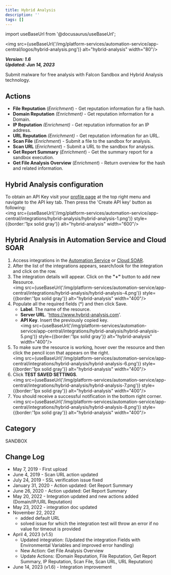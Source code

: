 ```yaml
---
title: Hybrid Analysis
description: ''
tags: []
---
```

import useBaseUrl from '@docusaurus/useBaseUrl';

<img src={useBaseUrl('/img/platform-services/automation-service/app-central/logos/hybrid-analysis.png')} alt="hybrid-analysis" width="80"/>

***Version: 1.6  
Updated: Jun 14, 2023***

Submit malware for free analysis with Falcon Sandbox and Hybrid Analysis technology.

## Actions

* **File Reputation** (*Enrichment*) - Get reputation information for a file hash.
* **Domain Reputation** *(Enrichment)* - Get reputation information for a Domain.
* **IP Reputation** *(Enrichment) -* Get reputation information for an IP address.
* **URL Reputation** *(Enrichment)* - Get reputation information for an URL.
* **Scan File** (*Enrichment*) - Submit a file to the sandbox for analysis.
* **Scan URL** (*Enrichment*) - Submit a URL to the sandbox for analysis.
* **Get Report Summary** (*Enrichment*) - Get the summary report for a sandbox execution.
* **Get File Analysis Overview** (*Enrichment*) - Return overview for the hash and related information.

## Hybrid Analysis configuration

To obtain an API Key visit your [profile page](https://www.hybrid-analysis.com/my-account?tab=%23api-key-tab) at the top right menu and navigate to the API key tab. Then press the 'Create API key' button as following: <br/><img src={useBaseUrl('/img/platform-services/automation-service/app-central/integrations/hybrid-analysis/hybrid-analysis-1.png')} style={{border:'1px solid gray'}} alt="hybrid-analysis" width="600"/>

## Hybrid Analysis in Automation Service and Cloud SOAR

1. Access integrations in the [Automation Service](/docs/platform-services/automation-service/automation-service-integrations/#view-integrations) or [Cloud SOAR](/docs/cloud-soar/automation).
1. After the list of the integrations appears, search/look for the integration and click on the row.
1. The integration details will appear. Click on the **"+"** button to add new Resource.<br/><img src={useBaseUrl('/img/platform-services/automation-service/app-central/integrations/hybrid-analysis/hybrid-analysis-4.png')} style={{border:'1px solid gray'}} alt="hybrid-analysis" width="400"/>
1. Populate all the required fields (\*) and then click Save.
   * **Label**. The name of the resource.
   * **Server URL**. 'https://www.hybrid-analysis.com'.
   * **API Key**. Insert the previously copied key.<br/><img src={useBaseUrl('/img/platform-services/automation-service/app-central/integrations/hybrid-analysis/hybrid-analysis-5.png')} style={{border:'1px solid gray'}} alt="hybrid-analysis" width="400"/>
1. To make sure the resource is working, hover over the resource and then click the pencil icon that appears on the right.<br/><img src={useBaseUrl('/img/platform-services/automation-service/app-central/integrations/hybrid-analysis/hybrid-analysis-6.png')} style={{border:'1px solid gray'}} alt="hybrid-analysis" width="400"/>
1. Click **TEST SAVED SETTINGS**.<br/><img src={useBaseUrl('/img/platform-services/automation-service/app-central/integrations/hybrid-analysis/hybrid-analysis-7.png')} style={{border:'1px solid gray'}} alt="hybrid-analysis" width="400"/>
1. You should receive a successful notification in the bottom right corner.<br/><img src={useBaseUrl('/img/platform-services/automation-service/app-central/integrations/hybrid-analysis/hybrid-analysis-8.png')} style={{border:'1px solid gray'}} alt="hybrid-analysis" width="400"/>

## Category

SANDBOX

## Change Log

* May 7, 2019 - First upload
* June 4, 2019 - Scan URL action updated
* July 24, 2019 - SSL verification issue fixed
* January 31, 2020 - Action updated: Get Report Summary
* June 26, 2020 - Action updated: Get Report Summary
* May 20, 2022 - Integration updated and new actions added (Domain/IP/URL Reputation)
* May 23, 2022 - integration doc updated
* November 22, 2022
	+ added default URL
	+ solved issue for which the integration test will throw an error if no value for timeout is provided
* April 4, 2023 (v1.5)
	+ Updated integration: (Updated the integration Fields with Environmental Variables and improved error handling)
	+ New Action: Get File Analysis Overview
	+ Update Actions: (Domain Reputation, File Reputation, Get Report Summary, IP Reputation, Scan File, Scan URL, URL Reputation)
* June 14, 2023 (v1.6) - Integration improvement
